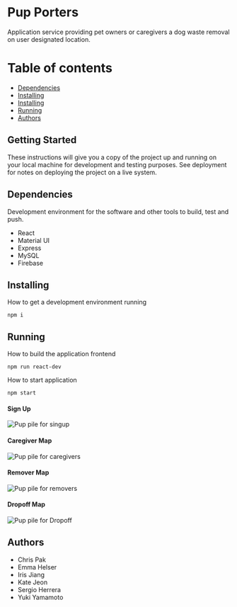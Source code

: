 # Pup Porters
Application service providing pet owners or caregivers a dog waste removal on user designated location.

Table of contents
==================

<!--ts-->
  * [Dependencies](#Dependencies)
  * [Installing](#Installing)
  * [Installing](#Installing)
  * [Running](#Running)
  * [Authors](#Authors)
<!--te-->

## Getting Started
These instructions will give you a copy of the project up and running on your local machine for development and testing purposes. See deployment for notes on deploying the project on a live system.

## Dependencies
Development environment for the software and other tools to build, test and push.
* React
* Material UI
* Express
* MySQL
* Firebase

## Installing
How to get a development environment running
```
npm i
```

## Running
How to build the application frontend
```
npm run react-dev
```
How to start application
```
npm start
```
#### Sign Up
![Pup pile for singup](https://media.giphy.com/media/SveBr3U8APfT7NSrGg/giphy.gif)
#### Caregiver Map
![Pup pile for caregivers](https://media.giphy.com/media/tbXjw4eGMdyH93uMMO/giphy.gif)
#### Remover Map
![Pup pile for removers](https://media.giphy.com/media/hcDD8O2e1DReyaYJQF/giphy.gif)
#### Dropoff Map
![Pup pile for Dropoff](https://media.giphy.com/media/OIDlDyW1xUU39OVupE/giphy.gif)

## Authors
* Chris Pak
* Emma Helser
* Iris Jiang
* Kate Jeon
* Sergio Herrera
* Yuki Yamamoto

